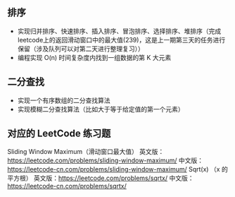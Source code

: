 ## 排序

-   实现归并排序、快速排序、插入排序、冒泡排序、选择排序、堆排序（完成leetcode上的返回滑动窗口中的最大值(239)，这是上一期第三天的任务进行保留（涉及队列可以对第二天进行整理复习））
-   编程实现 O(n) 时间复杂度内找到一组数据的第 K 大元素


## 二分查找
-   实现一个有序数组的二分查找算法
-   实现模糊二分查找算法（比如大于等于给定值的第一个元素）
   
   
## 对应的 LeetCode 练习题
Sliding Window Maximum（滑动窗口最大值）
英文版：https://leetcode.com/problems/sliding-window-maximum/
中文版：https://leetcode-cn.com/problems/sliding-window-maximum/
Sqrt(x) （x 的平方根）
英文版：https://leetcode.com/problems/sqrtx/
中文版：https://leetcode-cn.com/problems/sqrtx/